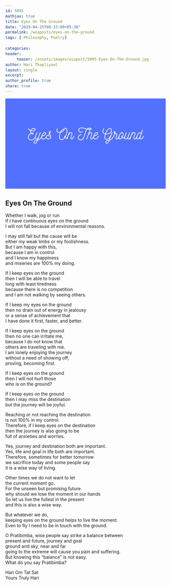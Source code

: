 ```yaml
--- 
id: 5095
mathjax: true  
title: Eyes On The Ground
date: "2019-04-15T08:33:00+05:30"
permalink: /wiaposts/eyes-on-the-ground
tags: [ Philosophy, Poetry]    

categories: 
header:
     teaser: /assets/images/wiapost/5095-Eyes-On-The-Ground.jpg
author: Hari Thapliyaal 
layout: single 
excerpt:  
author_profile: true 
share: true 
---
```


![Eyes On The Ground](/assets/images/wiapost/5095-Eyes-On-The-Ground.jpg)

## Eyes On The Ground

    
Whether I walk, jog or run     
If I have continuous eyes on the ground     
I will not fall because of environmental reasons.    
    
I may still fall but the cause will be     
either my weak limbs or my foolishness.     
But I am happy with this,     
because I am in control     
and I know my happiness     
and miseries are 100% my doing.    
    
If I keep eyes on the ground     
then I will be able to travel     
long with least tiredness     
because there is no competition     
and I am not walking by seeing others.    
    
If I keep my eyes on the ground     
then no drain out of energy in jealousy     
or a sense of achievement that     
I have done it first, faster, and better.    
    
If I keep eyes on the ground     
then no one can irritate me,     
because I do not know that     
others are traveling with me.     
I am lonely enjoying the journey     
without a need of showing off,     
proving, becoming first.    
    
If I keep eyes on the ground     
then I will not hurt those     
who is on the ground?    
    
If I keep eyes on the ground     
then I may miss the destination     
but the journey will be joyful.    
    
Reaching or not reaching the destination     
is not 100% in my control.     
Therefore, if I keep eyes on the destination     
then the journey is also going to be     
full of anxieties and worries.    
    
Yes, journey and destination both are important.     
Yes, life and goal in life both are important.     
Therefore, sometimes for better tomorrow     
we sacrifice today and some people say     
it is a wise way of living.    
    
Other times we do not want to let     
the current moment go.     
For the unseen but promising future     
why should we lose the moment in our hands     
So let us live the fullest in the present     
and this is also a wise way.    
    
But whatever we do,     
keeping eyes on the ground helps to live the moment.     
Even to fly I need to be in touch with the ground.    
    
O Pratibimba, wise people say strike a balance between     
present and future, journey and goal     
ground and sky, near and far     
going to the extreme will cause you pain and suffering.     
But knowing this “balance” is not easy.     
What do you say Pratibimba?    
    
Hari Om Tat Sat     
Yours Truly Hari    
